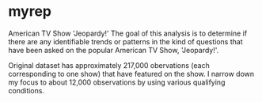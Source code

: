 # myrep

American TV Show 'Jeopardy!'
The goal of this analysis is to determine if there are any identifiable trends or patterns in the kind of questions that have been asked on the popular American TV Show, 'Jeopardy!'.

Original dataset has approximately 217,000 obervations (each corresponding to one show) that have featured on the show. I narrow down my focus to about 12,000 observations by using various qualifying conditions.
